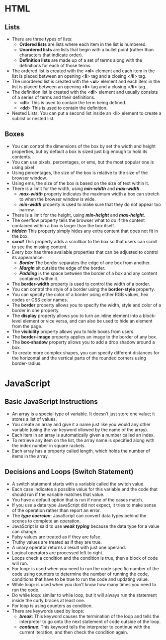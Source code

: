 # HTML
## Lists
- There are three types of lists:
  - **Ordered lists** are lists where each item in the list is numbered. 
  - **Unordered lists** are lists that begin with a bullet point (rather than characters that indicate order).
  - **Definition lists** are made up of a set of terms along with the definitions for each of those terms.
- The ordered list is created with the <**ol**> element and each item in the list is placed between an opening <**li**> tag and a closing </**li**> tag.
- The unordered list is created with the <**ul**> element and each item in the list is placed between an opening <**li**> tag and a closing </**li**> tag. 
- The definition list is created with the <**dl**> element and usually consists of a series of terms and their definitions.
  - <**dt**> This is used to contain the term being defined.
  - <**dd**> This is used to contain the definition.
- Nested Lists: You can put a second list inside an <**li**> element to create a sublist or nested list.

## Boxes
- You can control the dimensions of the box by set the width and height properties, but by default a box is sized just big enough to hold its contents. 
- You can use pixels, percentages, or ems, but the most popular one is using pixel
- Using percentages, the size of the box is relative to the size of the browser window.
- Using ems, the size of the box is based on the size of text within it.
- There is a limit for the width, using ***min-width*** and ***max-width***.
  - ***max-width*** property indicates the maximum width a box can stretch to when the browser window is wide.
  - ***min-width*** property is used to make sure that they do not appear too narrow.
- There is a limit for the height, using ***min-height*** and ***max-height***.
- The overflow property tells the browser what to do if the content contained within a box is larger than the box itself. 
- ***hidden*** This property simply hides any extra content that does not fit in the box.
- ***scroll*** This property adds a scrollbar to the box so that users can scroll to see the missing content.
- Every box has three available properties that can be adjusted to control its appearance:
  - ***Border*** The border separates the edge of one box from another.
  - ***Margin*** sit outside the edge of the border.
  - ***Padding*** is the space between the border of a box and any content contained within it. 
- The **border-width** property is used to control the width of a border.
- You can control the style of a border using the **border-style** property. 
- You can specify the color of a border using either RGB values, hex codes or CSS color names.
- The **border** property allows you to specify the width, style and color of a border in one property.
- The **display** property allows you to turn an inline element into a block-level element or vice versa, and can also be used to hide an element from the page.
- The **visibility** property allows you to hide boxes from users.
- The **border-image** property applies an image to the border of any box. 
- The **box-shadow** property allows you to add a drop shadow around a box.
- To create more complex shapes, you can specify different distances for the horizontal and the vertical parts of the rounded corners using border-radius.


# JavaScript
## Basic JavaScript Instructions
- An array is a special type of variable. It doesn’t just store one value; it stores a list of values.
- You create an array and give it a name just like you would any other variable (using the var keyword ollowed by the name of the array).
- Each item in an array is automatically given a number called an index.
- To retrieve any item on the list, the array name is specified along with the index number in square rackets.
- Each array has a property called length, which holds the number of items in the array.

## Decisions and Loops (Switch Statement)
- A switch statement starts with a variable called the switch value.  
- Each case indicates a possible value for this variable and the code that should run if the variable matches that value.  
- You have a default option that is run if none of the cases match.
- If you use a data type JavaScript did not expect, it tries to make sense of the operation rather than report an error. 
- The ***type coercion***: JavaScript can convert data types behind the scenes to complete an operation.
- JavaScript is said to use ***weak typing*** because the data type for a value can change.
- Falsy values are treated as if they are fa1se.
- Truthy values are treated as if they are true.  
- A unary operator returns a result with just one operand. 
- Logical operators are processed left to right. 
- Loops check a condition and the condition is true, then a block of code will run.
- For loop: is used when you need to run the code specific number of the code using counters to determine the number of running the code, conditions that have to be true to run the code and updating value.
- While loop: is used when you don’t know how many times you need to run the code.
- Do while loop: similar to while loop, but it will always run the statement inside the curly braces at least one.
- For loop is using counters as condition.
- There are keywords used by loops:
  - ***break***: This keyword causes the termination of the loop and tells the interpreter to go onto the next statement of code outside of the loop.
  - ***continue***: This keyword tells the interpreter to continue with the current iteration, and then check the condition again. 
  
